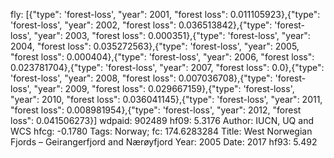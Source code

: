 fly: [{"type": 'forest-loss', "year": 2001, "forest loss": 0.011105923},{"type": 'forest-loss', "year": 2002, "forest loss": 0.036513842},{"type": 'forest-loss', "year": 2003, "forest loss": 0.000351},{"type": 'forest-loss', "year": 2004, "forest loss": 0.035272563},{"type": 'forest-loss', "year": 2005, "forest loss": 0.000404},{"type": 'forest-loss', "year": 2006, "forest loss": 0.023781704},{"type": 'forest-loss', "year": 2007, "forest loss": 0.0},{"type": 'forest-loss', "year": 2008, "forest loss": 0.007036708},{"type": 'forest-loss', "year": 2009, "forest loss": 0.029667159},{"type": 'forest-loss', "year": 2010, "forest loss": 0.036041145},{"type": 'forest-loss', "year": 2011, "forest loss": 0.008981954},{"type": 'forest-loss', "year": 2012, "forest loss": 0.041506273}]
wdpaid: 902489
hf09: 5.3176
Author: IUCN, UQ and WCS
hfcg: -0.1780
Tags: Norway;
fc: 174.6283284
Title: West Norwegian Fjords – Geirangerfjord and Nærøyfjord
Year: 2005
Date: 2017
hf93: 5.492
